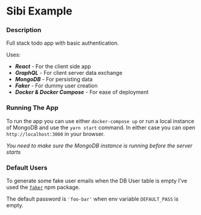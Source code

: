 # Sibi Example

### Description
Full stack todo app with basic authentication.

Uses:
- ***React*** - For the client side app
- ***GraphQL*** - For client server data exchange
- ***MongoDB*** - For persisting data
- ***Faker*** - For dummy user creation
- ***Docker & Docker Compose*** - For ease of deployment

### Running The App

To run the app you can use either `docker-compose up` or
run a local instance of MongoDB and use the `yarn start` command.
In either case you can open `http://localhost:3000` in your browser.

*You need to make sure the MongoDB instance is running before the server starts*

### Default Users

To generate some fake user emails when the DB User table is empty I've used the [`faker`](https://github.com/marak/Faker.js/) npm package.

The default password is `'foo-bar'` when env variable `DEFAULT_PASS` is empty.
